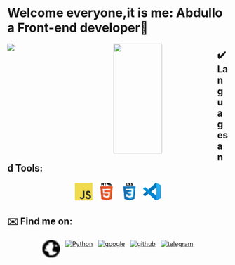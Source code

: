 # Welcome everyone,it is me: Abdullo a Front-end developer:clap:

<img align="left" width="48%" src="https://github-readme-stats.vercel.app/api?username=abdullo92&theme=dark&show_icons=true"/>
<img align="left" width="47%" height="250px" src="https://github-readme-stats.vercel.app/api/top-langs/?username=abdullo92&layout=compact)](https://github.com/abdullo92/github-readme-stats"/>
 
<!--  [![Top Langs](https://github-readme-stats.vercel.app/api/top-langs/?username=abdullo92&layout=compact)](https://github.com/abdullo92/github-readme-stats) -->

## ✔️ Languages and Tools:
<p align="center">
<img src="https://raw.githubusercontent.com/github/explore/80688e429a7d4ef2fca1e82350fe8e3517d3494d/topics/javascript/javascript.png" alt="Javascript" height="40" style="vertical-align:top; margin:4px">
<img src="https://raw.githubusercontent.com/github/explore/80688e429a7d4ef2fca1e82350fe8e3517d3494d/topics/html/html.png" alt="html" height="40" style="vertical-align:top; margin:4px">
<img src="https://raw.githubusercontent.com/github/explore/80688e429a7d4ef2fca1e82350fe8e3517d3494d/topics/css/css.png" alt="css" height="40" style="vertical-align:top; margin:4px">
<img src="https://raw.githubusercontent.com/github/explore/80688e429a7d4ef2fca1e82350fe8e3517d3494d/topics/visual-studio-code/visual-studio-code.png" alt="VS Code" height="40" style="vertical-align:top; margin:4px">
</p>


## ✉️ Find me on:

<p align="center">
  <a href="https://Abdullo92.github.io/" target="_blank" rel="noopener noreferrer"> <img src="https://raw.githubusercontent.com/iconic/open-iconic/master/svg/globe.svg" alt="Python" height="40" style="vertical-align:top; margin:4px"> </a>
  <a href="https://linkedin.com/in/abdullo" target="_blank" rel="noopener noreferrer"> <img src="https://cdn.jsdelivr.net/npm/simple-icons@v3/icons/linkedin.svg" alt="Python" height="40" style="vertical-align:top; margin:4px"></a>
  <a href="abdullo.giyasov@gmail.com"> <img src="https://cdn.jsdelivr.net/npm/simple-icons@v3/icons/gmail.svg" alt="google" height="40" style="vertical-align:top; margin:4px"></a>
  <a href="Abdullo92"> <img src="https://cdn.jsdelivr.net/npm/simple-icons@v3/icons/github.svg" alt="github" height="40" style="vertical-align:top; margin:4px"></a>
  <a href="https://abuUmar92.t.me"> <img src="https://cdn.jsdelivr.net/npm/simple-icons@v3/icons/telegram.svg" alt="telegram" height="40" style="vertical-align:top; margin:4px"></a> 
</p>
